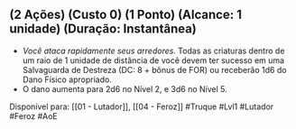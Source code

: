 ## (2 Ações) (Custo 0) (1 Ponto) (Alcance: 1 unidade) (Duração: Instantânea)

- *Você ataca rapidamente seus arredores.* Todas as criaturas dentro de um raio de 1 unidade de distância de você devem ter sucesso em uma Salvaguarda de Destreza (DC: 8 + bônus de FOR) ou receberão 1d6 do Dano Físico apropriado.
- O dano aumenta para 2d6 no Nível 2, e 3d6 no Nível 5.

Disponível para:  [[01 - Lutador]], [[04 - Feroz]]
#Truque #Lvl1 #Lutador #Feroz #AoE 